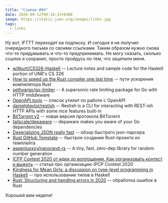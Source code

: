 ```yaml
---
title: "Ссылки #94"
date: 2020-09-12T09:10:13+0300
image: https://static.juev.org/images/links.jpg
tags:
  - links
---
```

Ну вот, IFTTT переходят на подписку. И сегодня я не получил очередного письма со своими ссылками. Таким образом нужно снова что-то придумывать и что-то предпринимать. Не могу сказать, сколько ссылок я сохранил, просто пройдусь по тем, что зацепили меня.

* [willkurt/CS326-Haskell](https://github.com/willkurt/CS326-Haskell) -- Lecture notes and sample code for the Haskell portion of UNR's CS 326
* [How to speed up the Rust compiler one last time](https://blog.mozilla.org/nnethercote/2020/09/08/how-to-speed-up-the-rust-compiler-one-last-time/) -- пути ускорения компилятора Rust
* [sethvargo/go-limiter](https://github.com/sethvargo/go-limiter) -- A supersonic rate limiting package for Go with HTTP middleware
* [OpenAPI.tools](https://openapi.tools/) -- список утилит по работе с OpenAPI
* [danielgtaylor/restish](https://github.com/danielgtaylor/restish) -- Restish is a CLI for interacting with REST-ish HTTP APIs with some nice features built-in
* [BitTorrent v2](https://blog.libtorrent.org/2020/09/bittorrent-v2/) -- новая версия протокола BitTorrent
* [tailscale/depaware](https://github.com/tailscale/depaware) -- depaware makes you aware of your Go dependencies
* [Deserializing JSON really fast](https://blog.datalust.co/deserializing-json-really-fast/) -- обзор быстрого json-парсера
* [Rust GitHub Template](https://rust-github.github.io/) -- быстрое создание Rust-проекта из темплейта
* [aspenluxxxy/nanorand-rs](https://github.com/aspenluxxxy/nanorand-rs) -- A tiny, fast, zero-dep library for random number generation
* [ICFP Contest 2020 от идеи до воплощения. Как организовать контест и выжить](https://habr.com/ru/company/skbkontur/blog/518490/) -- статья про организацию IPCP Contest 2020
* [Kindness for Mean Girls: a discussion on type-level programming in Haskell](https://www.aymannadeem.com/haskell/2020/05/15/Kindness-for-Mean-Girls.html) -- про использование типов в Haskell
* [Rust: Structuring and handling errors in 2020](https://nick.groenen.me/posts/rust-error-handling/) -- обработка ошибок в Rust

Хорошей вам недели!
